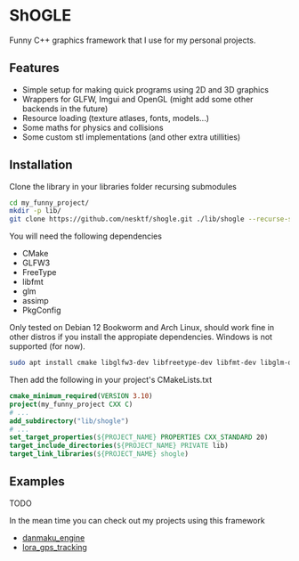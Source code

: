 # ShOGLE
Funny C++ graphics framework that I use for my personal projects.

## Features
- Simple setup for making quick programs using 2D and 3D graphics
- Wrappers for GLFW, Imgui and OpenGL (might add some other backends in the future)
- Resource loading (texture atlases, fonts, models...)
- Some maths for physics and collisions
- Some custom stl implementations (and other extra utillities)

## Installation
Clone the library in your libraries folder recursing submodules

```sh 
cd my_funny_project/
mkdir -p lib/
git clone https://github.com/nesktf/shogle.git ./lib/shogle --recurse-submodules
```

You will need the following dependencies
- CMake
- GLFW3
- FreeType
- libfmt
- glm
- assimp
- PkgConfig

Only tested on Debian 12 Bookworm and Arch Linux, should work fine in other distros
if you install the appropiate dependencies. Windows is not supported (for now).

```sh
sudo apt install cmake libglfw3-dev libfreetype-dev libfmt-dev libglm-dev libassimp-dev
```

Then add the following in your project's CMakeLists.txt

```cmake
cmake_minimum_required(VERSION 3.10)
project(my_funny_project CXX C)
# ...
add_subdirectory("lib/shogle")
# ...
set_target_properties(${PROJECT_NAME} PROPERTIES CXX_STANDARD 20)
target_include_directories(${PROJECT_NAME} PRIVATE lib)
target_link_libraries(${PROJECT_NAME} shogle)
```

## Examples
TODO

In the mean time you can check out my projects using this framework
- [danmaku_engine](https://github.com/nesktf/danmaku_engine) 
- [lora_gps_tracking](https://github.com/nesktf/lora_gps_tracking) 
